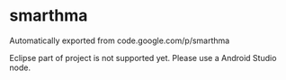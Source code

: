 # smarthma
Automatically exported from code.google.com/p/smarthma

Eclipse part of project is not supported yet. Please use a Android Studio node.
